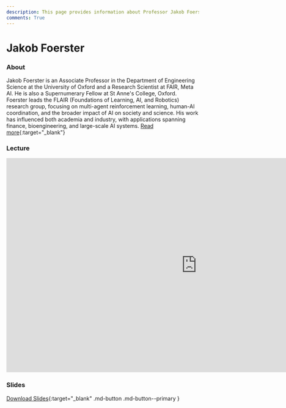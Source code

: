 ```yaml
---
description: This page provides information about Professor Jakob Foerster, his contributions to reinforcement learning, and details about his talk, including its recoding and slides.
comments: True
---
```


# Jakob Foerster

### About

Jakob Foerster is an Associate Professor in the Department of Engineering Science at the University of Oxford and a Research Scientist at FAIR, Meta AI. He is also a Supernumerary Fellow at St Anne's College, Oxford. Foerster leads the FLAIR (Foundations of Learning, AI, and Robotics) research group, focusing on multi-agent reinforcement learning, human-AI coordination, and the broader impact of AI on society and science. His work has influenced both academia and industry, with applications spanning finance, bioengineering, and large-scale AI systems. [Read more](https://www.jakobfoerster.com){:target="_blank"}

### Lecture

<iframe width="996" height="560" src="https://www.youtube.com/embed/SFX4paOnfTM?;start=292" title="YouTube video player" frameborder="0" allow="accelerometer; autoplay; clipboard-write; encrypted-media; gyroscope; picture-in-picture; web-share" referrerpolicy="strict-origin-when-cross-origin" allowfullscreen></iframe>

### Slides

<object class="pdf" 
        data="/assets/guests/jakob_foerster.pdf"
        width="996"
        height="560">
</object>

[Download Slides](/assets/guests/jakob_foerster.pdf){:target="_blank" .md-button .md-button--primary }